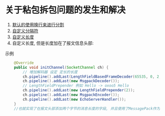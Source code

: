 # 关于粘包拆包问题的发生和解决
1. [默认的使用换行来进行分割](correct/README.md)
2. [自定义分隔符](delimiter/README.md)
3. [自定义长度](fixedLen/README.md)
4. 自定义长度, 但是长度加在了报文信息头部:  

示例
```java
    @Override
    public void initChannel(SocketChannel ch) {
        // 增加解码器 设定 定长的长度
        ch.pipeline().addLast(LengthFieldBasedFrameDecoder(65535, 0, 2, 0, 2));
        ch.pipeline().addLast(new MsgpackDecoder());
        // LengthFieldPrepender 例如 Hello -> oxoo5 Hello
        ch.pipeline().addLast(new LengthFieldPrepender(2));
        ch.pipeline().addLast(new MsgpackEncoder());
        ch.pipeline().addLast(new EchoServerHandler());
    }
    //也就实现了在报文头部添加两个字节的消息长度的字段, 并且使用了MessagePack作为编解码器
```
